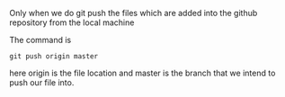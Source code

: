 Only when we do git push the files which are added into the github repository from the local machine

The command is 

```
git push origin master
```
here origin is the file location and master is the branch that we intend to push our file into.

